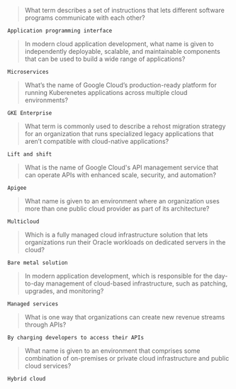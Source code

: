 >What term describes a set of instructions that lets different software programs communicate with each other?
```
Application programming interface
```

>In modern cloud application development, what name is given to independently deployable, scalable, and maintainable components that can be used to build a wide range of applications?
```
Microservices
```

>What’s the name of Google Cloud’s production-ready platform for running Kuberenetes applications across multiple cloud environments?
```
GKE Enterprise
```

>What term is commonly used to describe a rehost migration strategy for an organization that runs specialized legacy applications that aren’t compatible with cloud-native applications?
```
Lift and shift
```

>What is the name of Google Cloud's API management service that can operate APIs with enhanced scale, security, and automation?
```
Apigee
```

>What name is given to an environment where an organization uses more than one public cloud provider as part of its architecture?
```
Multicloud
```

>Which is a fully managed cloud infrastructure solution that lets organizations run their Oracle workloads on dedicated servers in the cloud?
```
Bare metal solution
```

>In modern application development, which is responsible for the day-to-day management of cloud-based infrastructure, such as patching, upgrades, and monitoring?
```
Managed services
```

>What is one way that organizations can create new revenue streams through APIs?
```
By charging developers to access their APIs
```

>What name is given to an environment that comprises some combination of on-premises or private cloud infrastructure and public cloud services?
```
Hybrid cloud
```